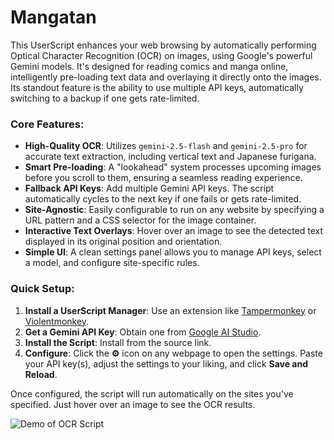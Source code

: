 # Mangatan

This UserScript enhances your web browsing by automatically performing Optical Character Recognition (OCR) on images, using Google's powerful Gemini models. It's designed for reading comics and manga online, intelligently pre-loading text data and overlaying it directly onto the images. Its standout feature is the ability to use multiple API keys, automatically switching to a backup if one gets rate-limited.

### Core Features:

*   **High-Quality OCR**: Utilizes `gemini-2.5-flash` and `gemini-2.5-pro` for accurate text extraction, including vertical text and Japanese furigana.
*   **Smart Pre-loading**: A "lookahead" system processes upcoming images before you scroll to them, ensuring a seamless reading experience.
*   **Fallback API Keys**: Add multiple Gemini API keys. The script automatically cycles to the next key if one fails or gets rate-limited.
*   **Site-Agnostic**: Easily configurable to run on any website by specifying a URL pattern and a CSS selector for the image container.
*   **Interactive Text Overlays**: Hover over an image to see the detected text displayed in its original position and orientation.
*   **Simple UI**: A clean settings panel allows you to manage API keys, select a model, and configure site-specific rules.

### Quick Setup:

1.  **Install a UserScript Manager**: Use an extension like [Tampermonkey](https://www.tampermonkey.net/) or [Violentmonkey](https://violentmonkey.github.io/).
2.  **Get a Gemini API Key**: Obtain one from [Google AI Studio](https://aistudio.google.com/prompts/new_chat).
3.  **Install the Script**: Install from the source link.
4.  **Configure**: Click the **⚙️** icon on any webpage to open the settings. Paste your API key(s), adjust the settings to your liking, and click **Save and Reload**.

Once configured, the script will run automatically on the sites you've specified. Just hover over an image to see the OCR results.
      
![Demo of OCR Script]((https://files.catbox.moe/71uro7.mp4))

    

